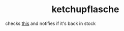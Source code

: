 <h1 align="center">ketchupflasche</h1>
<p align="center">

checks [this](https://hela-shop.eu/trinkflasche-gewuerz-ketchup-curry-delikat-800ml/4027400800159) and notifies if it's back in stock

</p>
